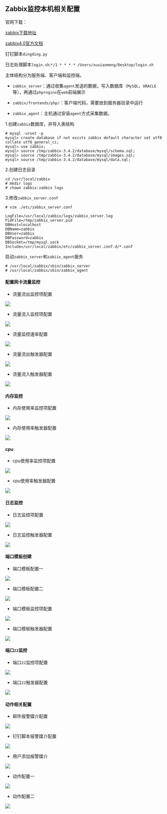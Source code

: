 ## Zabbix监控本机相关配置

官网下载：

[zabbix下载地址](https://www.zabbix.com/download)

[zabbix4.0官方文档](https://www.zabbix.com/documentation/4.0/manual/config/items/itemtypes/zabbix_agent)

钉钉脚本`dingding.py`

日志处理脚本`login.sh`:`*/1 * * * * /Users/xuxiaomeng/Desktop/login.sh`

主体结构分为服务端、客户端和监控端。

* `zabbix_server`：通过收集`agent`发送的数据，写入数据库（`MySQL`，`ORACLE`等），再通过`php+nginx`在`web`前端展示

* `zabbix/frontends/php/`：客户端代码，需要放到服务器目录中运行

* `zabbix_agent`：主机通过安装`agent`方式采集数据。

1.创建`zabbix`数据库，并导入表结构

```
# mysql -uroot -p
mysql> create database if not exists zabbix default character set utf8 collate utf8_general_ci;
mysql> use zabbix;
mysql> source /tmp/zabbix-3.4.2/database/mysql/schema.sql;
mysql> source /tmp/zabbix-3.4.2/database/mysql/images.sql;
mysql> source /tmp/zabbix-3.4.2/database/mysql/data.sql;
```

2.创建日志目录

```
cd /usr/local/zabbix
# mkdir logs
# chown zabbix:zabbix logs
```

3.修改`zabbix_server.conf`

```
# vim ./etc/zabbix_server.conf

LogFile=/usr/local/zabbix/logs/zabbix_server.log
PidFile=/tmp/zabbix_server.pid
DBHost=localhost
DBName=zabbix
DBUser=zabbix
DBPassword=zabbix
DBSocket=/tmp/mysql.sock
Include=/usr/local/zabbix/etc/zabbix_server.conf.d/*.conf
```

启动`zabbix_server`和`zabiix_agent`服务

```
# /usr/local/zabbix/sbin/zabbix_server
# /usr/local/zabbix/sbin/zabbix_agent
```

#### 配置网卡流量监控

* 流量流出监控项配置

![](https://img1.doubanio.com/view/photo/l/public/p2557952529.jpg)

* 流量流入监控项配置

![](https://img3.doubanio.com/view/photo/l/public/p2557952533.jpg)

* 流量监控速率配置

![](https://img3.doubanio.com/view/photo/l/public/p2557952676.jpg)

* 流量流出触发器配置

![](https://img3.doubanio.com/view/photo/l/public/p2557952772.jpg)


* 流量流入触发器配置

![](https://img1.doubanio.com/view/photo/l/public/p2557952777.jpg)


#### 内存监控

* 内存使用率监控项配置

![](https://img3.doubanio.com/view/photo/l/public/p2557952914.jpg)

* 内存使用率触发器配置

![](https://img3.doubanio.com/view/photo/l/public/p2557952910.jpg)


#### cpu

* cpu使用率监控项配置

![](https://img1.doubanio.com/view/photo/l/public/p2557953069.jpg)

* cpu使用率触发器配置

![](https://img1.doubanio.com/view/photo/l/public/p2557953058.jpg)

#### 日志监控

* 日志监控项配置

![](https://img1.doubanio.com/view/photo/l/public/p2557953168.jpg)

* 日志监控触发器配置

![](https://img3.doubanio.com/view/photo/l/public/p2557953170.jpg)

#### 端口模板创建 

* 端口模板配置一

![](https://img3.doubanio.com/view/photo/l/public/p2557953300.jpg)

* 端口模板配置二

![](https://img3.doubanio.com/view/photo/l/public/p2557953302.jpg)


* 端口模板监控项配置

![](https://img3.doubanio.com/view/photo/l/public/p2557953370.jpg)

* 端口模板触发器配置

![](https://img3.doubanio.com/view/photo/l/public/p2557953363.jpg)


#### 端口`22`监控

* 端口`22`监控项配置

![](https://img3.doubanio.com/view/photo/l/public/p2557953533.jpg)

* 端口`22`触发器配置

![](https://img1.doubanio.com/view/photo/l/public/p2557953538.jpg)

#### 动作相关配置

* 邮件报警媒介配置

![](https://img3.doubanio.com/view/photo/l/public/p2557953614.jpg)

* 钉钉脚本报警媒介配置

![](https://img3.doubanio.com/view/photo/l/public/p2557953615.jpg)

* 用户添加报警媒介

![](https://img3.doubanio.com/view/photo/l/public/p2557953713.jpg)

* 动作配置一

![](https://img3.doubanio.com/view/photo/l/public/p2557953772.jpg)

* 动作配置二

![](https://img3.doubanio.com/view/photo/l/public/p2557953774.jpg)
